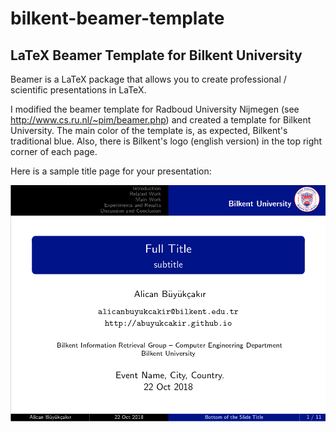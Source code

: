 # bilkent-beamer-template
## LaTeX Beamer Template for Bilkent University

Beamer is a LaTeX package that allows you to create professional / scientific presentations in LaTeX.

I modified the beamer template for Radboud University Nijmegen (see http://www.cs.ru.nl/~pim/beamer.php) and created a template for Bilkent University. The main color of the template is, as expected, Bilkent's traditional blue. Also, there is Bilkent's logo (english version) in the top right corner of each page.

Here is a sample title page for your presentation:

![Sample Title Page for Bilkent Beamer Template](./beamer-template-sample.png "Bilkent Beamer Template Sample")
